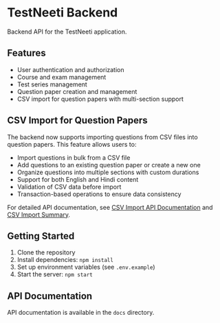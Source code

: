 # TestNeeti Backend

Backend API for the TestNeeti application.

## Features

- User authentication and authorization
- Course and exam management
- Test series management
- Question paper creation and management
- CSV import for question papers with multi-section support

## CSV Import for Question Papers

The backend now supports importing questions from CSV files into question papers. This feature allows users to:

- Import questions in bulk from a CSV file
- Add questions to an existing question paper or create a new one
- Organize questions into multiple sections with custom durations
- Support for both English and Hindi content
- Validation of CSV data before import
- Transaction-based operations to ensure data consistency

For detailed API documentation, see [CSV Import API Documentation](./docs/csv-import-api.md) and [CSV Import Summary](./docs/csv-import-summary.md).

## Getting Started

1. Clone the repository
2. Install dependencies: `npm install`
3. Set up environment variables (see `.env.example`)
4. Start the server: `npm start`

## API Documentation

API documentation is available in the `docs` directory.